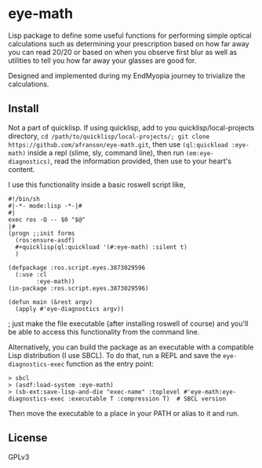 # eye-math

Lisp package to define some useful functions for performing simple optical calculations such as determining your prescription based on how far away you can read 20/20 or based on when you observe first blur as well as utilities to tell you how far away your glasses are good for.

Designed and implemented during my EndMyopia journey to trivialize the calculations.

## Install

Not a part of quicklisp. If using quicklisp, add to you quicklisp/local-projects directory, ```cd /path/to/quicklisp/local-projects/; git clone https://github.com/afranson/eye-math.git```, then use ```(ql:quickload :eye-math)``` inside a repl (slime, sly, command line), then run ```(em:eye-diagnostics)```, read the information provided, then use to your heart's content.

I use this functionality inside a basic roswell script like,
```
#!/bin/sh
#|-*- mode:lisp -*-|#
#|
exec ros -Q -- $0 "$@"
|#
(progn ;;init forms
  (ros:ensure-asdf)
  #+quicklisp(ql:quickload '(#:eye-math) :silent t)
  )

(defpackage :ros.script.eyes.3873029596
  (:use :cl
        :eye-math))
(in-package :ros.script.eyes.3873029596)

(defun main (&rest argv)
  (apply #'eye-diagnostics argv))

```
; just make the file executable (after installing roswell of course) and you'll be able to access this functionality from the command line.

Alternatively, you can build the package as an executable with a compatible Lisp distribution (I use SBCL). To do that, run a REPL and save the ```eye-diagnostics-exec``` function as the entry point:
```
> sbcl
> (asdf:load-system :eye-math)
> (sb-ext:save-lisp-and-die "exec-name" :toplevel #'eye-math:eye-diagnostics-exec :executable T :compression T)  # SBCL version
```
Then move the executable to a place in your PATH or alias to it and run.

## License

GPLv3

